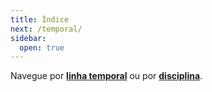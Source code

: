 ```yaml
---
title: Índice
next: /temporal/
sidebar:
  open: true
---
```


Navegue por [**linha temporal**](https://michele-bc.github.io/mulheres-astroefisica/docs/temporal/) ou por [**disciplina**](https://michele-bc.github.io/mulheres-astroefisica/docs/disciplina/).
